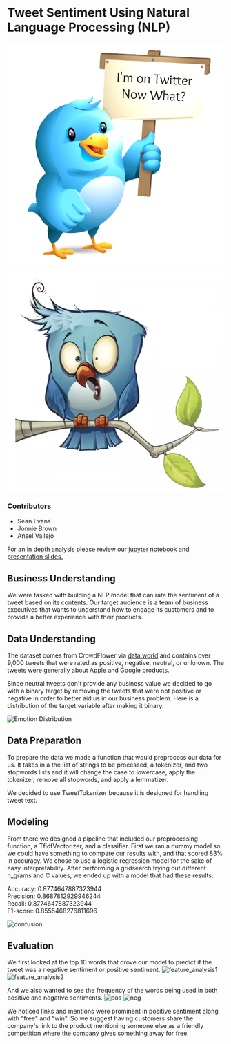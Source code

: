 # Tweet Sentiment Using Natural Language Processing (NLP)

![Image Description](Image/Twitter1.png)

![Image Description](Image/Twitter.png)

### Contributors
* Sean Evans
* Jonnie Brown
* Ansel Vallejo

For an in depth analysis please review our [jupyter notebook](./Final_Logistic_Regression_Model_6.23.2023_-_SE.ipynb) and [presentation slides.](path_to_slide_deck)

## Business Understanding
We were tasked with building a NLP model that can rate the sentiment of a tweet based on its contents. Our target audience is a team of business executives that wants to understand how to engage its customers and to provide a better experience with their products.

## Data Understanding
The dataset comes from CrowdFlower via [data.world](https://data.world/crowdflower/brands-and-product-emotions) and contains over 9,000 tweets that were rated as positive, negative, neutral, or unknown. The tweets were generally about Apple and Google products.

Since neutral tweets don't provide any business value we decided to go with a binary target by removing the tweets that were not positive or negative in order to better aid us in our business problem. Here is a distribution of the target variable after making it binary.

![Emotion Distribution](https://github.com/SeanE09/NLP_Tweets/assets/116228715/1d7fb201-915b-469a-86e4-fb9df27db3ee)


## Data Preparation
To prepare the data we made a function that would preprocess our data for us. It takes in a the list of strings to be processed, a tokenizer, and two stopwords lists and it will change the case to lowercase, apply the tokenizer, remove all stopwords, and apply a lemmatizer.

We decided to use TweetTokenizer because it is designed for handling tweet text.

## Modeling
From there we designed a pipeline that included our preprocessing function, a TfidfVectorizer, and a classifier. First we ran a dummy model so we could have something to compare our results with, and that scored 83% in accuracy. We chose to use a logistic regression model for the sake of easy interpretability. After performing a gridsearch trying out different n_grams and C values, we ended up with a model that had these results:

Accuracy: 0.8774647887323944 \
Precision: 0.8687812929946244 \
Recall: 0.8774647887323944 \
F1-score: 0.8555468276811696

![confusion](https://github.com/SeanE09/NLP_Tweets/assets/116228715/a76f71a2-8e7d-48b2-a0f5-bfa8fdf9728a)


## Evaluation
We first looked at the top 10 words that drove our model to predict if the tweet was a negative sentiment or positive sentiment.
![feature_analysis1](https://github.com/SeanE09/NLP_Tweets/assets/116228715/6d3e04b5-0cb0-42ee-99a1-507c638de535)
![feature_analysis2](https://github.com/SeanE09/NLP_Tweets/assets/116228715/b3b46b0b-b3d5-4e4c-b995-da08da49dbc0)

And we also wanted to see the frequency of the words being used in both positive and negative sentiments.
![pos](https://github.com/SeanE09/NLP_Tweets/assets/116228715/8eefe0fb-d04a-4ea4-bce0-4ad61cbc24d0)
![neg](https://github.com/SeanE09/NLP_Tweets/assets/116228715/907d317d-46f9-4a10-a836-217a65db7d82)

We noticed links and mentions were prominent in positive sentiment along with "free" and "win". So we suggest having customers share the company's link to the product mentioning someone else as a friendly competition where the company gives something away for free. 
